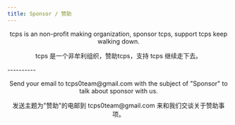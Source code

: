 ```yaml
---
title: Sponsor / 赞助
---
```


<style>
h1 {text-align: center;}
h4 {text-align: center;}
h3 {text-align: center;}
p {text-align: center;}
</style>
<style type="text/css">
  #left{
        text-align:left;
  }
  #right{
        text-align:right;
  }
  #center{
        text-align:center;
  }
</style>

<p>tcps is an non-profit making organization, sponsor tcps, support tcps keep walking down.</p>
<p>tcps 是一个非牟利组织，赞助tcps，支持 tcps 继续走下去。</p>
----------
<p>Send your email to tcps0team@gmail.com with the subject of "Sponsor" to talk about sponsor with us.</p>
<p>发送主题为"赞助"的电邮到 tcps0team@gmail.com 来和我们交谈关于赞助事项。</p>
